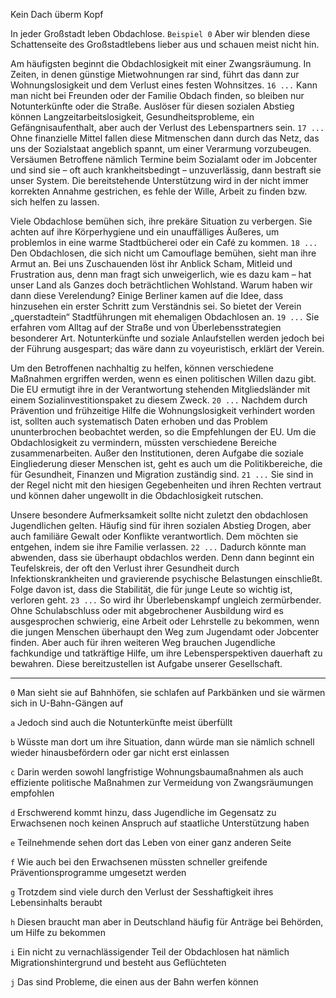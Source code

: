 Kein Dach überm Kopf

In jeder Großstadt leben Obdachlose. `Beispiel 0` Aber wir blenden diese Schattenseite des Großstadtlebens lieber aus und schauen meist nicht hin.

Am häufigsten beginnt die Obdachlosigkeit mit einer Zwangsräumung. In Zeiten, in denen günstige Mietwohnungen rar sind, führt das dann zur Wohnungslosigkeit und dem Verlust eines festen Wohnsitzes. `16 ...` Kann man nicht bei Freunden oder der Familie Obdach finden, so bleiben nur Notunterkünfte oder die Straße. Auslöser für diesen sozialen Abstieg können Langzeitarbeitslosigkeit, Gesundheitsprobleme, ein Gefängnisaufenthalt, aber auch der Verlust des Lebenspartners sein. `17 ...` Ohne finanzielle Mittel fallen diese Mitmenschen dann durch das Netz, das uns der Sozialstaat angeblich spannt, um einer Verarmung vorzubeugen. Versäumen Betroffene nämlich Termine beim Sozialamt oder im Jobcenter und sind sie – oft auch krankheitsbedingt – unzuverlässig, dann bestraft sie unser System. Die bereitstehende Unterstützung wird in der nicht immer korrekten Annahme gestrichen, es fehle der Wille, Arbeit zu finden bzw. sich helfen zu lassen.

Viele Obdachlose bemühen sich, ihre prekäre Situation zu verbergen. Sie achten auf ihre Körperhygiene und ein unauffälliges Äußeres, um problemlos in eine warme Stadtbücherei oder ein Café zu kommen. `18 ...` Den Obdachlosen, die sich nicht um Camouflage bemühen, sieht man ihre Armut an. Bei uns Zuschauenden löst ihr Anblick Scham, Mitleid und Frustration aus, denn man fragt sich unweigerlich, wie es dazu kam – hat unser Land als Ganzes doch beträchtlichen Wohlstand. Warum haben wir dann diese Verelendung? Einige Berliner kamen auf die Idee, dass hinzusehen ein erster Schritt zum Verständnis sei. So bietet der Verein „querstadtein“ Stadtführungen mit ehemaligen Obdachlosen an. `19 ...` Sie erfahren vom Alltag auf der Straße und von Überlebensstrategien besonderer Art. Notunterkünfte und soziale Anlaufstellen werden jedoch bei der Führung ausgespart; das wäre dann zu voyeuristisch, erklärt der Verein.

Um den Betroffenen nachhaltig zu helfen, können verschiedene Maßnahmen ergriffen werden, wenn es einen politischen Willen dazu gibt. Die EU ermutigt ihre in der Verantwortung stehenden Mitgliedsländer mit einem Sozialinvestitionspaket zu diesem Zweck. `20 ...` Nachdem durch Prävention und frühzeitige Hilfe die Wohnungslosigkeit verhindert worden ist, sollten auch systematisch Daten erhoben und das Problem ununterbrochen beobachtet werden, so die Empfehlungen der EU. Um die Obdachlosigkeit zu vermindern, müssten verschiedene Bereiche zusammenarbeiten. Außer den Institutionen, deren Aufgabe die soziale Eingliederung dieser Menschen ist, geht es auch um die Politikbereiche, die für Gesundheit, Finanzen und Migration zuständig sind. `21 ...` Sie sind in der Regel nicht mit den hiesigen Gegebenheiten und ihren Rechten vertraut und können daher ungewollt in die Obdachlosigkeit rutschen.

Unsere besondere Aufmerksamkeit sollte nicht zuletzt den obdachlosen Jugendlichen gelten. Häufig sind für ihren sozialen Abstieg Drogen, aber auch familiäre Gewalt oder Konflikte verantwortlich. Dem möchten sie entgehen, indem sie ihre Familie verlassen. `22 ...` Dadurch könnte man abwenden, dass sie überhaupt obdachlos werden. Denn dann beginnt ein Teufelskreis, der oft den Verlust ihrer Gesundheit durch Infektionskrankheiten und gravierende psychische Belastungen einschließt. Folge davon ist, dass die Stabilität, die für junge Leute so wichtig ist, verloren geht. `23 ...` So wird ihr Überlebenskampf ungleich zermürbender. Ohne Schulabschluss oder mit abgebrochener Ausbildung wird es ausgesprochen schwierig, eine Arbeit oder Lehrstelle zu bekommen, wenn die jungen Menschen überhaupt den Weg zum Jugendamt oder Jobcenter finden. Aber auch für ihren weiteren Weg brauchen Jugendliche fachkundige und tatkräftige Hilfe, um ihre Lebensperspektiven dauerhaft zu bewahren. Diese bereitzustellen ist Aufgabe unserer Gesellschaft.

---

`0` Man sieht sie auf Bahnhöfen, sie schlafen auf Parkbänken und sie wärmen sich in U-Bahn-Gängen auf

`a` Jedoch sind auch die Notunterkünfte meist überfüllt

`b` Wüsste man dort um ihre Situation, dann würde man sie nämlich schnell wieder hinausbefördern oder gar nicht erst einlassen

`c` Darin werden sowohl langfristige Wohnungsbaumaßnahmen als auch effiziente politische Maßnahmen zur Vermeidung von Zwangsräumungen empfohlen

`d` Erschwerend kommt hinzu, dass Jugendliche im Gegensatz zu Erwachsenen noch keinen Anspruch auf staatliche Unterstützung haben

`e` Teilnehmende sehen dort das Leben von einer ganz anderen Seite

`f` Wie auch bei den Erwachsenen müssten schneller greifende Präventionsprogramme umgesetzt werden

`g` Trotzdem sind viele durch den Verlust der Sesshaftigkeit ihres Lebensinhalts beraubt

`h` Diesen braucht man aber in Deutschland häufig für Anträge bei Behörden, um Hilfe zu bekommen

`i` Ein nicht zu vernachlässigender Teil der Obdachlosen hat nämlich Migrationshintergrund und besteht aus Geflüchteten

`j` Das sind Probleme, die einen aus der Bahn werfen können

